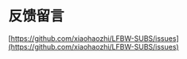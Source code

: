 # 反馈留言

[https://github.com/xiaohaozhi/LFBW-SUBS/issues](https://github.com/xiaohaozhi/LFBW-SUBS/issues)
